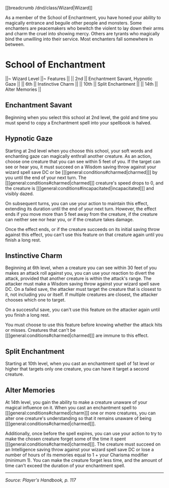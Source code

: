 [[breadcrumb /dnd/class/Wizard|Wizard]]

As a member of the School of Enchantment, you have honed your ability to magically entrance and beguile other people and monsters. Some enchanters are peacemakers who bewitch the violent to lay down their arms and charm the cruel into showing mercy. Others are tyrants who magically bind the unwilling into their service. Most enchanters fall somewhere in between.

# School of Enchantment

||~ Wizard Level ||~ Features ||
|| 2nd || Enchantment Savant, Hypnotic Gaze ||
|| 6th || Instinctive Charm ||
|| 10th || Split Enchantment ||
|| 14th || Alter Memories ||

## Enchantment Savant

Beginning when you select this school at 2nd level, the gold and time you must spend to copy a Enchantment spell into your spellbook is halved.

## Hypnotic Gaze

Starting at 2nd level when you choose this school, your soft words and enchanting gaze can magically enthrall another creature. As an action, choose one creature that you can see within 5 feet of you. If the target can see or hear you, it must succeed on a Wisdom saving throw against your wizard spell save DC or be [[[general:conditions#charmed|charmed]]] by you until the end of your next turn. The [[[general:conditions#charmed|charmed]]] creature's speed drops to 0, and the creature is [[[general:conditions#incapacitated|incapacitated]]] and visibly dazed.

On subsequent turns, you can use your action to maintain this effect, extending its duration until the end of your next turn. However, the effect ends if you move more than 5 feet away from the creature, if the creature can neither see nor hear you, or if the creature takes damage.

Once the effect ends, or if the creature succeeds on its initial saving throw against this effect, you can't use this feature on that creature again until you finish a long rest.

## Instinctive Charm

Beginning at 6th level, when a creature you can see within 30 feet of you makes an attack roll against you, you can use your reaction to divert the attack, provided that another creature is within the attack's range. The attacker must make a Wisdom saving throw against your wizard spell save DC. On a failed save, the attacker must target the creature that is closest to it, not including you or itself. If multiple creatures are closest, the attacker chooses which one to target.

On a successful save, you can't use this feature on the attacker again until you finish a long rest.

You must choose to use this feature before knowing whether the attack hits or misses. Creatures that can't be [[[general:conditions#charmed|charmed]]] are immune to this effect.

## Split Enchantment

Starting at 10th level, when you cast an enchantment spell of 1st level or higher that targets only one creature, you can have it target a second creature.

## Alter Memories

At 14th level, you gain the ability to make a creature unaware of your magical influence on it. When you cast an enchantment spell to [[[general:conditions#charmed|charm]]] one or more creatures, you can alter one creature's understanding so that it remains unaware of being [[[general:conditions#charmed|charmed]]].

Additionally, once before the spell expires, you can use your action to try to make the chosen creature forget some of the time it spent [[[general:conditions#charmed|charmed]]]. The creature must succeed on an Intelligence saving throw against your wizard spell save DC or lose a number of hours of its memories equal to 1 + your Charisma modifier (minimum 1). You can make the creature forget less time, and the amount of time can't exceed the duration of your enchantment spell.

----

*Source: Player's Handbook, p. 117*
